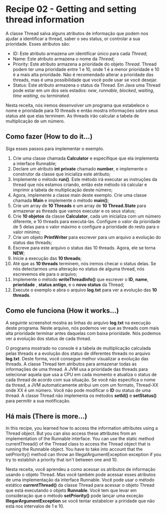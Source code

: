 # Recipe 02 - Getting and setting thread information
A classe Thread salva alguns atributos de informação que podem nos ajudar a identificar a thread,
saber o seu status, or controlar a sua prioridade. Esses atributos são:
 - ID: Este atributo armazena um identificar único para cada *Thread*;
 - Name: Este atributo armazena o nome da *Thread*;
 - Priority: Este atributo armazena a prioridade do objeto *Thread*. Thread podem ter uma
 prioridade entre 1 e 10, onde 1 é a menor prioridade e 10 é a mais alta prioridade.
Não é recomendado alterar a prioridade das threads, mas é uma possíbilidade que você pode usar se você desejar.
 - Status: Este atributo armazena o status da Thread. Em Java uma Thread pode estar em um dos
seis estados: *new*, *runnable*, *blocked*, *waiting*, *time waiting*, ou *terminated*.

Nesta receita, nós iremos desenvolver um programa que estabelece o nome e prioridade para 10 threads e então
mostra informações sobre seus status até que elas terminem. As threads irão calcular a tabela de multiplicação
de um número.

## Como fazer (How to do it...)
Siga esses passos para implementar o exemplo.
 1. Crie uma classe chamada **Calculator** e especifique que ela implementa a interface Runnable;
 2. Declare um atributo **int private** chamado **number**, e implemente o construtor da classe
que inicializa este atributo;
 3. Implemente o método **run()**. Este método irá executar as instruções da thread que nós estamos criando,
então este método irá calcular e imprimir a tabela de multiplicação deste número;
 4. Agora, implemente a classe main deste exemplo. Crie uma classe chamada **Main** e implemente o
método **main()**;
 5. Crie um array de **10 Threads** e um array de **10 Thread.State** para armazenar as threads que vamos executar
e os seus status;
 6. Crie **10 objetos** da classe **Calculator**, cada um inicializa com um número diferente, e
10 threads para executá-las. Configure o valor da prioridade de 5 delas para o valor máximo e configure a prioridade
do resto para o valor mínimo;
 7. Crie um objeto **PrintWriter** para escrever para um arquivo a evolução do status das threads;
 8. Escreve para este arquivo o status das 10 threads. Agora, ele se torna **NEW**;
 9. Inicie a execução das **10 threads**;
 10. Até que as **10 threads** terminem, nós iremos checar o status delas. Se nós detectarmos uma alteração
no status de alguma thread, nós escrevemos ele para o arquivo;
 11. Implemente o método **writeThreadInfo()** que escrever o **ID**, **name**, **prioridade**
, **status antigo**, e o **novo status** da Thread;
 12. Execute o exemplo e abra o arquivo **log.txt** para ver a evolução das **10 threads**.

## Como ele funciona (How it works...)
A seguinte screenshot mostra as linhas do arquivo **log.txt** na execução deste programa.
Neste arquivo, nós podemos ver que as threads com mais alta prioridade terminar antes
daquelas com baixa prioridade. Nós podemos ver a evolução dos status de cada thread.

O programa mostrado no console é a tabela de multiplicação calculada pelas threads e a evolução
dos status de diferentes threads no arquivo **log.txt**. Deste forma, você consegue melhor visualizar
a evolução das threads.
A classe Thread tem atributos para armazenar todas as informações de uma thread. A JVM usa a prioridade
das threads para selecionar aquela que usa a CPU em cada momento e atualiza o status de cada thread 
de acordo com sua situação.
Se você não especifica o nome da thread, a JVM automaticamente atribui um com um formato, Thread-XX
onde XX é um número. Você não pode modificar o **ID** ou status de uma thread.
A classe Thread não implementa os métodos **setId()** e **setStatus()** para permitir a sua motificação.

## Há mais (There is more...)
In this recipe, you learned how to access the information attributes using a Thread object.
But you can also access these attributes from an implementation of the Runnable interface.
You can use the static method currentThread() of the Thread class to access the
Thread object that is running the Runnable object.
You have to take into account that the setPriority() method can throw an
IllegalArgumentException exception if you try to establish a priority that isn't
between one and 10.

Nesta receita, você aprendeu a como acessar os atributos de informação usando o objeto Thread.
Mas você também pode acessar esses atributos de uma implementação da interface Runnable.
Você pode usar o método estático **currentThread()** da classe Thread para acessar o objeto Thread
que está executando o objeto **Runnable**.
Você tem que levar em consideração que o método **setPriority()** pode lançar 
uma exceção **IllegarArgumentException** se você tentar estabelcer a priridade que não está nos intervalos
 de 1 e 10.